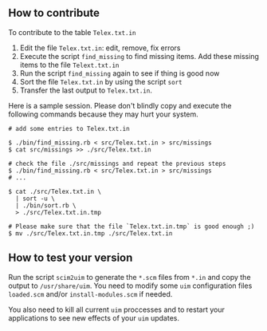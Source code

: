 ## How to contribute

To contribute to the table `Telex.txt.in`

1. Edit the file `Telex.txt.in`: edit, remove, fix errors
2. Execute the script `find_missing` to find missing items.
   Add these missing items to the file `Telext.txt.in`
4. Run the script `find_missing` again to see if thing is good now
5. Sort the file `Telex.txt.in` by using the script `sort`
6. Transfer the last output to `Telex.txt.in`.

Here is a sample session. Please don't blindly copy and execute the
following commands because they may hurt your system.

````
# add some entries to Telex.txt.in

$ ./bin/find_missing.rb < src/Telex.txt.in > src/missings
$ cat src/missings >> ./src/Telex.txt.in

# check the file ./src/missings and repeat the previous steps
$ ./bin/find_missing.rb < src/Telex.txt.in > src/missings
# ...

$ cat ./src/Telex.txt.in \
  | sort -u \
  | ./bin/sort.rb \
  > ./src/Telex.txt.in.tmp

# Please make sure that the file `Telex.txt.in.tmp` is good enough ;)
$ mv ./src/Telex.txt.in.tmp ./src/Telex.txt.in
````

## How to test your version

Run the script `scim2uim` to generate the `*.scm` files from `*.in`
and copy the output to `/usr/share/uim`. You need to modify some `uim`
configuration files `loaded.scm` and/or `install-modules.scm` if needed.

You also need to kill all current `uim` proccesses and to restart your
applications to see new effects of your `uim` updates.
